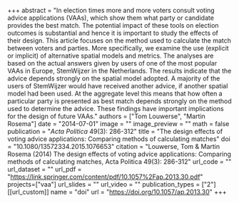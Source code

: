 +++
abstract = "In election times more and more voters consult voting advice applications (VAAs), which show them what party or candidate provides the best match. The potential impact of these tools on election outcomes is substantial and hence it is important to study the effects of their design. This article focuses on the method used to calculate the match between voters and parties. More specifically, we examine the use (explicit or implicit) of alternative spatial models and metrics. The analyses are based on the actual answers given by users of one of the most popular VAAs in Europe, StemWijzer in the Netherlands. The results indicate that the advice depends strongly on the spatial model adopted. A majority of the users of StemWijzer would have received another advice, if another spatial model had been used. At the aggregate level this means that how often a particular party is presented as best match depends strongly on the method used to determine the advice. These findings have important implications for the design of future VAAs."
authors = ["Tom Louwerse", "Martin Rosema"]
date = "2014-07-01"
image = ""
image_preview = ""
math = false
publication = "*Acta Politica* 49(3): 286-312"
title = "The design effects of voting advice applications: Comparing methods of calculating matches"
doi = "10.1080/13572334.2015.1076653"
citation = "Louwerse, Tom & Martin Rosema (2014) The design effects of voting advice applications: Comparing methods of calculating matches, Acta Politica 49(3): 286-312"
url_code = ""
url_dataset = ""
url_pdf = "https://link.springer.com/content/pdf/10.1057%2Fap.2013.30.pdf"
projects=["vaa"]
url_slides = ""
url_video = ""
publication_types = ["2"]
[[url_custom]]
  name = "doi"
  url = "https://doi.org/10.1057/ap.2013.30"
+++
